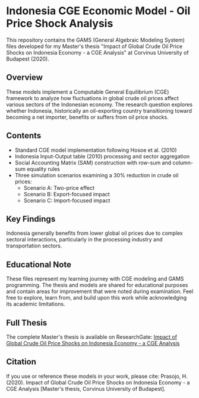 # Indonesia CGE Economic Model - Oil Price Shock Analysis

This repository contains the GAMS (General Algebraic Modeling System) files developed for my Master's thesis "Impact of Global Crude Oil Price Shocks on Indonesia Economy - a CGE Analysis" at Corvinus University of Budapest (2020).

## Overview
These models implement a Computable General Equilibrium (CGE) framework to analyze how fluctuations in global crude oil prices affect various sectors of the Indonesian economy. The research question explores whether Indonesia, historically an oil-exporting country transitioning toward becoming a net importer, benefits or suffers from oil price shocks.

## Contents
- Standard CGE model implementation following Hosoe et al. (2010)
- Indonesia Input-Output table (2010) processing and sector aggregation
- Social Accounting Matrix (SAM) construction with row-sum and column-sum equality rules
- Three simulation scenarios examining a 30% reduction in crude oil prices:
  - Scenario A: Two-price effect
  - Scenario B: Export-focused impact
  - Scenario C: Import-focused impact

## Key Findings
Indonesia generally benefits from lower global oil prices due to complex sectoral interactions, particularly in the processing industry and transportation sectors.

## Educational Note
These files represent my learning journey with CGE modeling and GAMS programming. The thesis and models are shared for educational purposes and contain areas for improvement that were noted during examination. Feel free to explore, learn from, and build upon this work while acknowledging its academic limitations.

## Full Thesis
The complete Master's thesis is available on ResearchGate:
[Impact of Global Crude Oil Price Shocks on Indonesia Economy - a CGE Analysis]([https://www.researchgate.net/publication/391942005_Impact_of_Global_Crude_Oil_Price_Shocks_on_Indonesia_Economy_-_a_CGE_Analysis])

## Citation
If you use or reference these models in your work, please cite:
Prasojo, H. (2020). Impact of Global Crude Oil Price Shocks on Indonesia Economy - a CGE Analysis [Master's thesis, Corvinus University of Budapest].
